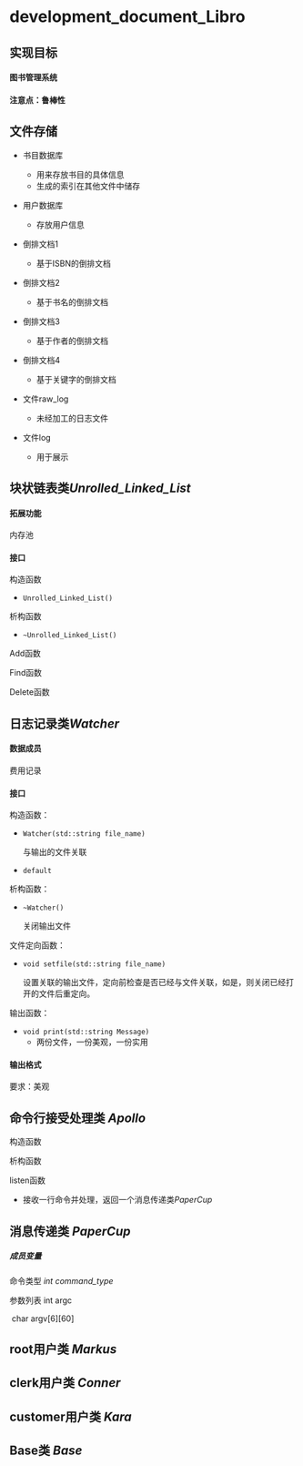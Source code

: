 # development_document_Libro

## 实现目标

#### 图书管理系统

#### 注意点：鲁棒性

## 文件存储

* 书目数据库
  * 用来存放书目的具体信息
  * 生成的索引在其他文件中储存
* 用户数据库
  * 存放用户信息
* 倒排文档1
  * 基于ISBN的倒排文档
* 倒排文档2
  * 基于书名的倒排文档
* 倒排文档3
  * 基于作者的倒排文档
* 倒排文档4
  * 基于关键字的倒排文档
* 文件raw_log
  * 未经加工的日志文件

* 文件log
  * 用于展示

## 块状链表类*Unrolled_Linked_List* 

#### 拓展功能

内存池

#### 接口

构造函数

* `Unrolled_Linked_List()`

析构函数

* `~Unrolled_Linked_List()`

Add函数

Find函数

Delete函数

## 日志记录类*Watcher*

#### 数据成员

费用记录

#### 接口

构造函数：

* `Watcher(std::string file_name)`

  与输出的文件关联

* `default`

析构函数：

* `~Watcher()`

  关闭输出文件

文件定向函数：

* `void setfile(std::string file_name)`

  设置关联的输出文件，定向前检查是否已经与文件关联，如是，则关闭已经打开的文件后重定向。

输出函数：

* `void print(std::string Message)`
  * 两份文件，一份美观，一份实用

#### 输出格式

要求：美观

## 命令行接受处理类 *Apollo*

构造函数

析构函数

listen函数

* 接收一行命令并处理，返回一个消息传递类*PaperCup*



## 消息传递类 *PaperCup*

##### 成员变量

命令类型 *int command_type*

参数列表 int argc

​				char argv\[6][60]

## root用户类 *Markus*

## clerk用户类 *Conner*

## customer用户类 *Kara*

## Base类 *Base*

